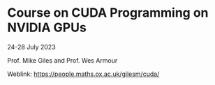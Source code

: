 # Course on CUDA Programming on NVIDIA GPUs

24-28 July 2023

Prof. Mike Giles and Prof. Wes Armour

Weblink: https://people.maths.ox.ac.uk/gilesm/cuda/


